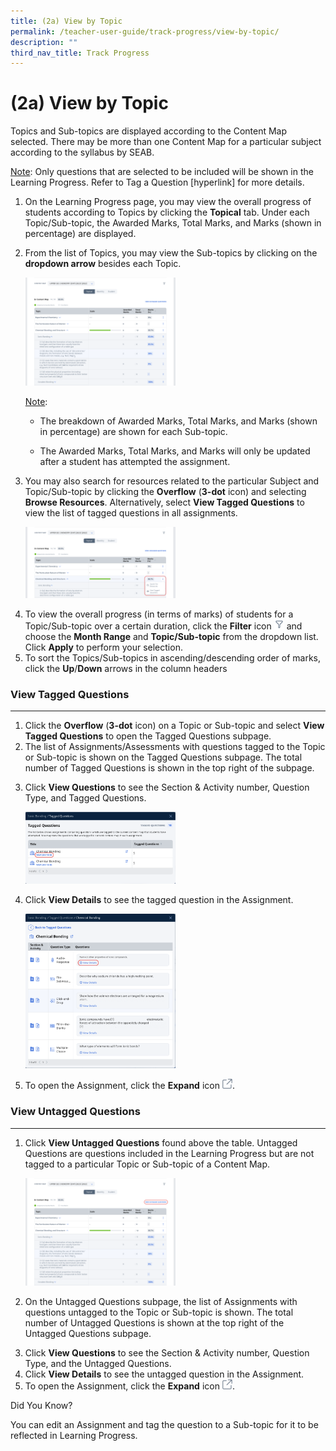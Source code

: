 ```yaml
---
title: (2a) View by Topic
permalink: /teacher-user-guide/track-progress/view-by-topic/
description: ""
third_nav_title: Track Progress
---
```

<h1 id="-2a-view-by-topic">(2a) View by Topic</h1>
<p>Topics and Sub-topics are displayed according to the Content Map selected. There may be more than one Content Map for a particular subject according to the syllabus by SEAB.</p>
<p><u>Note</u>: Only questions that are selected to be included will be shown in the Learning Progress. Refer to Tag a Question [hyperlink] for more details.</p>
<ol>
<li>On the Learning Progress page, you may view the overall progress of students according to Topics by clicking the <strong>Topical</strong> tab. Under each Topic/Sub-topic, the Awarded Marks, Total Marks, and Marks (shown in percentage) are displayed.</li>
<li><p>From the list of Topics, you may view the Sub-topics by clicking on the <strong>dropdown arrow</strong> besides each Topic.</p>
<p><img style="width: 50%;" src="/images/2Teacher/TP-LP1.png"></p>
</li>
<p><u>Note</u>: </p>
<ul>
<li>The breakdown of Awarded Marks, Total Marks, and Marks (shown in percentage) are shown for each Sub-topic.</li>
<li><p>The Awarded Marks, Total Marks, and Marks will only be updated after a student has attempted the assignment.</p>
	</li></ul>
<li><p>You may also search for resources related to the particular Subject and Topic/Sub-topic by clicking the <strong>Overflow</strong> (<strong>3-dot</strong> icon) and selecting <strong>Browse Resources</strong>. Alternatively, select <strong>View Tagged Questions</strong> to view the list of tagged questions in all assignments.</p>
</li>

<p><img style="width: 50%;" src="/images/2Teacher/TP-LP2.png"></p>
<li>To view the overall progress (in terms of marks) of students for a Topic/Sub-topic over a certain duration, click the <strong>Filter</strong> icon <img style="width:1rem; display: inline;" src="/images/Icons/Filter24.svg"> and choose the <strong>Month Range</strong> and <strong>Topic/Sub-topic</strong> from the dropdown list. Click <strong>Apply</strong> to perform your selection.</li>
<li>To sort the Topics/Sub-topics in ascending/descending order of marks, click the <strong>Up</strong>/<strong>Down</strong> arrows in the column headers </li>
</ol>
<h3 id="view-tagged-questions">View Tagged Questions</h3>
<hr>
<ol>
<li>Click the <strong>Overflow</strong> (<strong>3-dot</strong> icon) on a Topic or Sub-topic and select <strong>View Tagged Questions</strong> to open the Tagged Questions subpage.</li>
<li>The list of Assignments/Assessments with questions tagged to the Topic or Sub-topic is shown on the Tagged Questions subpage. The total number of Tagged Questions is shown in the top right of the subpage.</li>
<li><p>Click <strong>View Questions</strong> to see the Section &amp; Activity number, Question Type, and Tagged Questions.</p>
<p><img style="width: 50%;" src="/images/2Teacher/TP-LP3.png"></p>
</li>
<li><p>Click <strong>View Details</strong> to see the tagged question in the Assignment.</p>
<p><img style="width: 50%;" src="/images/2Teacher/TP-LP4.png"></p>
</li>
<li><p>To open the Assignment, click the <strong>Expand</strong> icon <img style="width:1rem; display: inline;" src="/images/Icons/external-link.svg">.</p>
</li>
</ol>
<h3 id="view-untagged-questions">View Untagged Questions</h3>
<hr>
<ol>
<li><p>Click <strong>View Untagged Questions</strong> found above the table. Untagged Questions are questions included in the Learning Progress but are not tagged to a particular Topic or Sub-topic of a Content Map.</p>
<p><img style="width: 50%;" src="/images/2Teacher/TP-LP5.png"></p>
</li>
<li><p>On the Untagged Questions subpage, the list of Assignments with questions untagged to the Topic or Sub-topic is shown. The total number of Untagged Questions is shown at the top right of the Untagged Questions subpage.</p>
</li>
<li>Click <strong>View Questions</strong> to see the Section &amp; Activity number, Question Type, and the Untagged Questions. </li>
<li>Click <strong>View Details</strong> to see the untagged question in the Assignment.</li>
<li>To open the Assignment, click the <strong>Expand</strong> icon <img style="width:1rem; display: inline;" src="/images/Icons/external-link.svg">. </li>
</ol>
<p>Did You Know?</p>
<p>You can edit an Assignment and tag the question to a Sub-topic for it to be reflected in Learning Progress.</p>